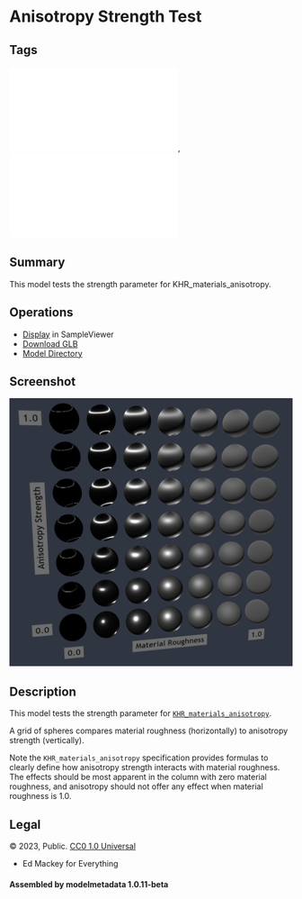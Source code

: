 # Anisotropy Strength Test

## Tags

![extension](../../Models-extension.md), ![testing](../../Models-testing.md)

## Summary

This model tests the strength parameter for KHR_materials_anisotropy.

## Operations

* [Display](https://github.khronos.org/glTF-Sample-Viewer-Release/?model=https://raw.GithubUserContent.com/DRx3D/glTF-Sample-Assets/main/./Models/AnisotropyStrengthTest/glTF-Binary/AnisotropyStrengthTest.glb) in SampleViewer
* [Download GLB](https://raw.GithubUserContent.com/DRx3D/glTF-Sample-Assets/main/./Models/AnisotropyStrengthTest/glTF-Binary/AnisotropyStrengthTest.glb)
* [Model Directory](./)

## Screenshot

![screenshot](screenshot/screenshot-large.png)

## Description

This model tests the strength parameter for [`KHR_materials_anisotropy`](https://github.com/KhronosGroup/glTF/tree/main/extensions/2.0/Khronos/KHR_materials_anisotropy).

A grid of spheres compares material roughness (horizontally) to anisotropy strength (vertically).

Note the `KHR_materials_anisotropy` specification provides formulas to clearly define how anisotropy strength interacts with material roughness.  The effects should be most apparent in the column with zero material roughness, and anisotropy should not offer any effect when material roughness is 1.0.



## Legal

&copy; 2023, Public. [CC0 1.0 Universal](https://creativecommons.org/publicdomain/zero/1.0/legalcode)

 - Ed Mackey for Everything

#### Assembled by modelmetadata 1.0.11-beta
